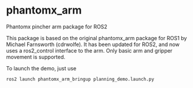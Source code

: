 # phantomx_arm
Phantomx pincher arm package for ROS2

This package is based on the original phantomx_arm package for ROS1 by Michael Farnsworth
(cdrwolfe). It has been updated for ROS2, and now uses a ros2_control
interface to the arm. Only basic arm and gripper movement is supported.

To launch the demo, just use

```
ros2 launch phantomx_arm_bringup planning_demo.launch.py
```

